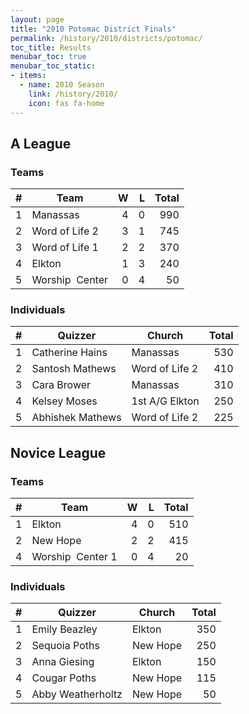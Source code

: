 ```yaml
---
layout: page
title: "2010 Potomac District Finals"
permalink: /history/2010/districts/potomac/
toc_title: Results
menubar_toc: true
menubar_toc_static:
- items:
  - name: 2010 Season
    link: /history/2010/
    icon: fas fa-home
---
```


## A League

### Teams

|    # | Team            |    W |    L | Total |
| ---: | --------------- | ---: | ---: | ----: |
|    1 | Manassas        |    4 |    0 |   990 |
|    2 | Word of Life 2  |    3 |    1 |   745 |
|    3 | Word of Life 1  |    2 |    2 |   370 |
|    4 | Elkton          |    1 |    3 |   240 |
|    5 | Worship  Center |    0 |    4 |    50 |

### Individuals

|    # | Quizzer          | Church         | Total |
| ---: | ---------------- | -------------- | ----: |
|    1 | Catherine Hains  | Manassas       |   530 |
|    2 | Santosh Mathews  | Word of Life 2 |   410 |
|    3 | Cara Brower      | Manassas       |   310 |
|    4 | Kelsey Moses     | 1st A/G Elkton |   250 |
|    5 | Abhishek Mathews | Word of Life 2 |   225 |

## Novice League

### Teams

|    # | Team              |    W |    L | Total |
| ---: | ----------------- | ---: | ---: | ----: |
|    1 | Elkton            |    4 |    0 |   510 |
|    2 | New Hope          |    2 |    2 |   415 |
|    4 | Worship  Center 1 |    0 |    4 |    20 |

### Individuals

|    # | Quizzer           | Church   | Total |
| ---: | ----------------- | -------- | ----: |
|    1 | Emily Beazley     | Elkton   |   350 |
|    2 | Sequoia Poths     | New Hope |   250 |
|    3 | Anna Giesing      | Elkton   |   150 |
|    4 | Cougar Poths      | New Hope |   115 |
|    5 | Abby Weatherholtz | New Hope |    50 |
